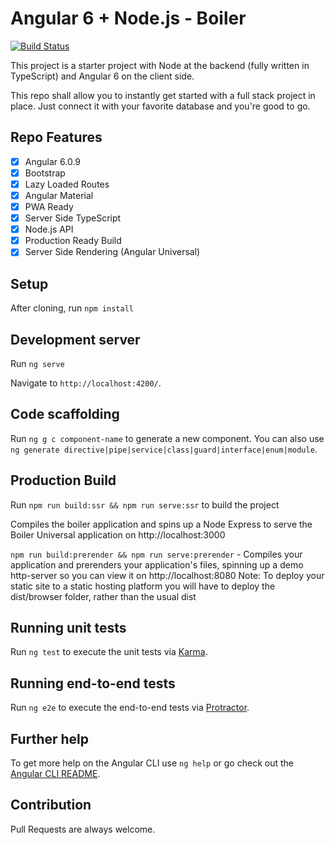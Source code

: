 # Angular 6 + Node.js - Boiler

[![Build Status](https://travis-ci.com/meetdave3/Angular6-Node.js-TypeScript.svg?branch=master)](https://travis-ci.com/meetdave3/Angular6-Node.js-TypeScript)

This project is a starter project with Node at the backend (fully written in TypeScript) and Angular 6 on the client side. 

This repo shall allow you to instantly get started with a full stack project in place. Just connect it with your favorite database and you're good to go.

## Repo Features 

- [x] Angular 6.0.9
- [x] Bootstrap
- [x] Lazy Loaded Routes
- [x] Angular Material
- [x] PWA Ready
- [x] Server Side TypeScript
- [x] Node.js API
- [x] Production Ready Build
- [x] Server Side Rendering (Angular Universal)

## Setup

After cloning, run `npm install`

## Development server

Run `ng serve` 

Navigate to `http://localhost:4200/`. 

## Code scaffolding

Run `ng g c component-name` to generate a new component. You can also use `ng generate directive|pipe|service|class|guard|interface|enum|module`.

## Production Build

Run `npm run build:ssr && npm run serve:ssr` to build the project

Compiles the boiler application and spins up a Node Express to serve the Boiler Universal application on http://localhost:3000

`npm run build:prerender && npm run serve:prerender` - Compiles your application and prerenders your application's files, spinning up a demo http-server so you can view it on http://localhost:8080 Note: To deploy your static site to a static hosting platform you will have to deploy the dist/browser folder, rather than the usual dist

## Running unit tests

Run `ng test` to execute the unit tests via [Karma](https://karma-runner.github.io).

## Running end-to-end tests

Run `ng e2e` to execute the end-to-end tests via [Protractor](http://www.protractortest.org/).

## Further help

To get more help on the Angular CLI use `ng help` or go check out the [Angular CLI README](https://github.com/angular/angular-cli/blob/master/README.md).

## Contribution

Pull Requests are always welcome. 
